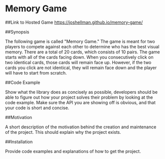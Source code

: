 # Memory Game

##Link to Hosted Game
https://joshellman.github.io/memory-game/

##Synopsis

The following game is called "Memory Game."  The game is meant for two players to compete against each other to determine who has the best visual memory. There are a total of 20 cards, which consists of 10 pairs. The game starts with all of the cards facing down. When you consecutively click on two identical cards, those cards will remain face up. However, if the two cards you click are not identical, they will remain face down and the player will have to start from scratch.

##Code Example

Show what the library does as concisely as possible, developers should be able to figure out how your project solves their problem by looking at the code example. Make sure the API you are showing off is obvious, and that your code is short and concise.

##Motivation

A short description of the motivation behind the creation and maintenance of the project. This should explain why the project exists.

##Installation

Provide code examples and explanations of how to get the project.
